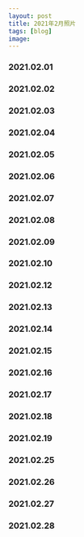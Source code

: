 ```yaml
---
layout: post
title: 2021年2月照片
tags: [blog]
image:
---
```


### 2021.02.01

<ul id="image-2021-02-01" class="image-gallery"></ul>

### 2021.02.02

<ul id="image-2021-02-02" class="image-gallery"></ul>

### 2021.02.03

<ul id="image-2021-02-03" class="image-gallery"></ul>

### 2021.02.04

<ul id="image-2021-02-04" class="image-gallery"></ul>

### 2021.02.05

<ul id="image-2021-02-05" class="image-gallery"></ul>

### 2021.02.06

<ul id="image-2021-02-06" class="image-gallery"></ul>

### 2021.02.07

<ul id="image-2021-02-07" class="image-gallery"></ul>

### 2021.02.08

<ul id="image-2021-02-08" class="image-gallery"></ul>

### 2021.02.09

<ul id="image-2021-02-09" class="image-gallery"></ul>

### 2021.02.10

<ul id="image-2021-02-10" class="image-gallery"></ul>

### 2021.02.12

<ul id="image-2021-02-12" class="image-gallery"></ul>

### 2021.02.13

<ul id="image-2021-02-13" class="image-gallery"></ul>

### 2021.02.14

<ul id="image-2021-02-14" class="image-gallery"></ul>

### 2021.02.15

<ul id="image-2021-02-15" class="image-gallery"></ul>

### 2021.02.16

<ul id="image-2021-02-16" class="image-gallery"></ul>

### 2021.02.17

<ul id="image-2021-02-17" class="image-gallery"></ul>

### 2021.02.18

<ul id="image-2021-02-18" class="image-gallery"></ul>

### 2021.02.19

<ul id="image-2021-02-19" class="image-gallery"></ul>

### 2021.02.25

<ul id="image-2021-02-25" class="image-gallery"></ul>

### 2021.02.26

<ul id="image-2021-02-26" class="image-gallery"></ul>

### 2021.02.27

<ul id="image-2021-02-27" class="image-gallery"></ul>

### 2021.02.28

<ul id="image-2021-02-28" class="image-gallery"></ul>